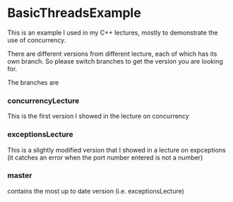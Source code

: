 # BasicThreadsExample

This is an example I used in my C++ lectures, mostly to demonstrate the use of concurrency. 

There are different versions from different lecture, each of which has its own branch. So please switch branches to get the version you are looking for. 

The branches are

### concurrencyLecture

This is the first version I showed in the lecture on concurrency

### exceptionsLecture

This is a slightly modified version that I showed in a lecture on expceptions (it catches an error when the port number entered is not a number)

### master 

contains the most up to date version (i.e. exceptionsLecture)
